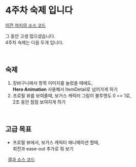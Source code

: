 # 4주차 숙제 입니다
[이전 까지의 소스 코드](sources/small-tips-lib.zip)  

그 동안 고생 많으셨습니다.  
4주차 숙제는 다음 두개 입니다.

&nbsp;  
## 숙제
1. 장바구니에서 항목 이미지를 눌렀을 때에도,  
  **Hero Animation** 사용해서 ItemDetail로 넘어가게 하기
1. 프로필 뷰를 보여줄때, 보거스 캐릭터 그림이 불투명도 0 => 1로,  
  2초 동안 점점 보여지게 하기

&nbsp;  
## 고급 목표
- 프로필 뷰에서, 보거스 캐릭터 애니메이션 할때,  
  회전과 ease-out 추가로 줘 보기  

&nbsp;
[결과 소스 코드](sources/4th-homework-lib.zip)